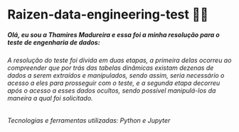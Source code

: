 # Raizen-data-engineering-test :woman_technologist:

<h5>Olá, eu sou a Thamires Madureira e essa foi a minha resolução para o teste de engenharia de dados:</h5>
<h6> A resolução do teste foi divida em duas etapas, a primeira delas ocorreu ao compreender que por trás das tabelas dinâmicas existam dezenas de dados a serem extraídos e manipulados, sendo assim, seria necessário o acesso a eles para prosseguir com o teste, e a segunda etapa decorreu após o acesso a esses dados ocultos, sendo possível manipulá-los da maneira a qual foi solicitado. 
</h6>
<h6>
Tecnologias e ferramentas utilizadas:
Python e
Jupyter 
</h6>
